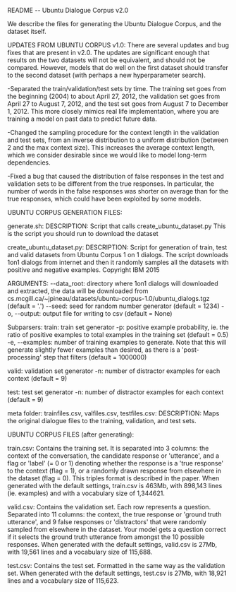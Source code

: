 README -- Ubuntu Dialogue Corpus v2.0

We describe the files for generating the Ubuntu Dialogue Corpus, and the dataset itself.

UPDATES FROM UBUNTU CORPUS v1.0:
There are several updates and bug fixes that are present in v2.0. The updates are significant enough that results on the two datasets will
not be equivalent, and should not be compared. However, models that do well on the first dataset should transfer to the second dataset (with
perhaps a new hyperparameter search).

-Separated the train/validation/test sets by time. The training set goes from the beginning (2004) to about April 27, 2012, the 
validation set goes from April 27 to August 7, 2012, and the test set goes from August 7 to December 1, 2012. This more closely mimics
real life implementation, where you are training a model on past data to predict future data.

-Changed the sampling procedure for the context length in the validation and test sets, from an inverse distribution to a uniform distribution 
(between 2 and the max context size). This increases the average context length, which we consider desirable since we would like to
model long-term dependencies.

-Fixed a bug that caused the distribution of false responses in the test and validation sets to be different from the true responses.
In particular, the number of words in the false responses was shorter on average than for the true responses, which could have been
exploited by some models.


UBUNTU CORPUS GENERATION FILES:

generate.sh:
DESCRIPTION:
Script that calls create_ubuntu_dataset.py 
This is the script you should run to download the dataset


create_ubuntu_dataset.py:
DESCRIPTION:
Script for generation of train, test and valid datasets from Ubuntu Corpus 1 on 1 dialogs.
The script downloads 1on1 dialogs from internet and then it randomly samples all the datasets with positive and negative examples.
Copyright IBM 2015

ARGUMENTS:
--data_root: directory where 1on1 dialogs will downloaded and extracted, the data will be downloaded from cs.mcgill.ca/~jpineau/datasets/ubuntu-corpus-1.0/ubuntu_dialogs.tgz (default = '.')
--seed: seed for random number generator (default = 1234)
-o, --output: output file for writing to csv (default = None)

Subparsers:
train: train set generator
-p: positive example probability, ie. the ratio of positive examples to total examples in the training set (default = 0.5)
-e, --examples: number of training examples to generate. Note that this will generate slightly fewer examples than desired, as there is 
		a 'post-processing' step that filters  (default = 1000000)

valid: validation set generator
-n: number of distractor examples for each context (default = 9)

test: test set generator
-n: number of distractor examples for each context (default = 9)


meta folder: trainfiles.csv, valfiles.csv, testfiles.csv:
DESCRIPTION:
Maps the original dialogue files to the training, validation, and test sets.


UBUNTU CORPUS FILES (after generating):

train.csv:
Contains the training set. It is separated into 3 columns: the context of the conversation, the candidate response or 'utterance', and a flag or 'label' (= 0 or 1) denoting 
whether the response is a 'true response' to the context (flag = 1), or a randomly drawn response from elsewhere in the dataset (flag = 0). This
triples format is described in the paper. When generated with the default settings, train.csv is 463Mb, with 898,143 lines (ie. examples) and with a vocabulary size 
of 1,344621.

valid.csv:
Contains the validation set. Each row represents a question. Separated into 11 columns: the context, the true response or 'ground truth utterance', and 9 false responses or
'distractors' that were randomly sampled from elsewhere in the dataset. Your model gets a question correct if it selects the ground truth utterance from amongst
the 10 possible responses. When generated with the default settings, valid.csv is 27Mb, with 19,561 lines and a vocabulary size of 115,688.

test.csv:
Contains the test set. Formatted in the same way as the validation set. When generated with the default settings, test.csv is 27Mb, with 18,921 lines and a 
vocabulary size of 115,623.


